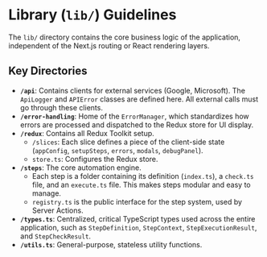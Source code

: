# Library (`lib/`) Guidelines

The `lib/` directory contains the core business logic of the application, independent of the Next.js routing or React rendering layers.

## Key Directories

- **`/api`**: Contains clients for external services (Google, Microsoft). The `ApiLogger` and `APIError` classes are defined here. All external calls must go through these clients.
- **`/error-handling`**: Home of the `ErrorManager`, which standardizes how errors are processed and dispatched to the Redux store for UI display.
- **`/redux`**: Contains all Redux Toolkit setup.
  - `/slices`: Each slice defines a piece of the client-side state (`appConfig`, `setupSteps`, `errors`, `modals`, `debugPanel`).
  - `store.ts`: Configures the Redux store.
- **`/steps`**: The core automation engine.
  - Each step is a folder containing its definition (`index.ts`), a `check.ts` file, and an `execute.ts` file. This makes steps modular and easy to manage.
  - `registry.ts` is the public interface for the step system, used by Server Actions.
- **`/types.ts`**: Centralized, critical TypeScript types used across the entire application, such as `StepDefinition`, `StepContext`, `StepExecutionResult`, and `StepCheckResult`.
- **`/utils.ts`**: General-purpose, stateless utility functions.
